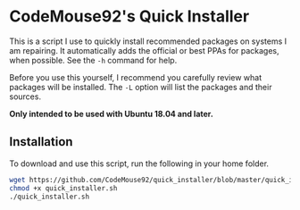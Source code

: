 # CodeMouse92's Quick Installer

This is a script I use to quickly install recommended packages on systems I am repairing.
It automatically adds the official or best PPAs for packages, when possible. See the
`-h` command for help.

Before you use this yourself, I recommend you carefully review what packages will be installed.
The `-L` option will list the packages and their sources.

**Only intended to be used with Ubuntu 18.04 and later.**

## Installation

To download and use this script, run the following in your home folder.

```bash
wget https://github.com/CodeMouse92/quick_installer/blob/master/quick_installer.sh
chmod +x quick_installer.sh
./quick_installer.sh
```
